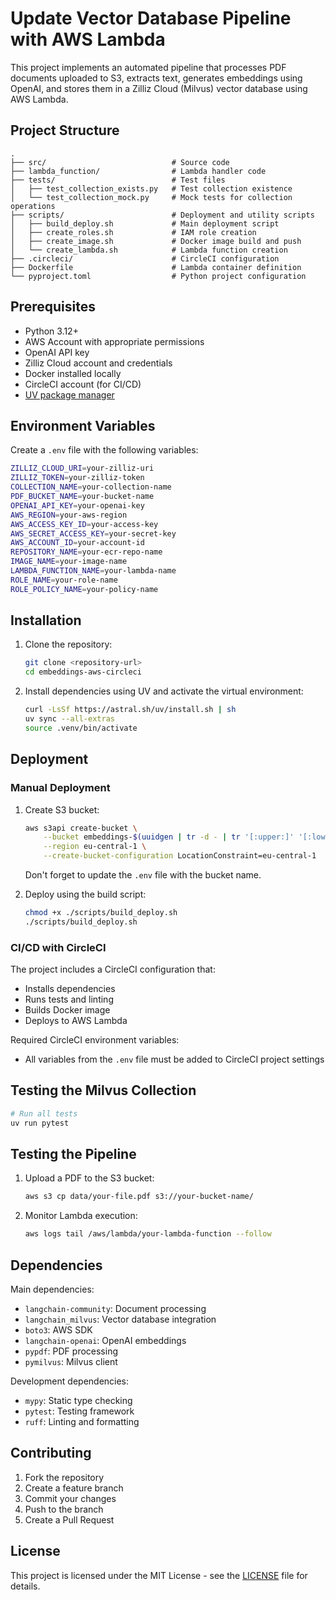 # Update Vector Database Pipeline with AWS Lambda

This project implements an automated pipeline that processes PDF documents uploaded to S3, extracts text, generates embeddings using OpenAI, and stores them in a Zilliz Cloud (Milvus) vector database using AWS Lambda.

## Project Structure

```.
.
├── src/                            # Source code
├── lambda_function/                # Lambda handler code
├── tests/                          # Test files
│   ├── test_collection_exists.py   # Test collection existence
│   └── test_collection_mock.py     # Mock tests for collection operations
├── scripts/                        # Deployment and utility scripts
│   ├── build_deploy.sh             # Main deployment script
│   ├── create_roles.sh             # IAM role creation
│   ├── create_image.sh             # Docker image build and push
│   └── create_lambda.sh            # Lambda function creation
├── .circleci/                      # CircleCI configuration
├── Dockerfile                      # Lambda container definition
└── pyproject.toml                  # Python project configuration
```


## Prerequisites

- Python 3.12+
- AWS Account with appropriate permissions
- OpenAI API key
- Zilliz Cloud account and credentials
- Docker installed locally
- CircleCI account (for CI/CD)
- [UV package manager](https://github.com/astral/uv)

## Environment Variables

Create a `.env` file with the following variables:

```bash
ZILLIZ_CLOUD_URI=your-zilliz-uri
ZILLIZ_TOKEN=your-zilliz-token
COLLECTION_NAME=your-collection-name
PDF_BUCKET_NAME=your-bucket-name
OPENAI_API_KEY=your-openai-key
AWS_REGION=your-aws-region
AWS_ACCESS_KEY_ID=your-access-key
AWS_SECRET_ACCESS_KEY=your-secret-key
AWS_ACCOUNT_ID=your-account-id
REPOSITORY_NAME=your-ecr-repo-name
IMAGE_NAME=your-image-name
LAMBDA_FUNCTION_NAME=your-lambda-name
ROLE_NAME=your-role-name
ROLE_POLICY_NAME=your-policy-name
```

## Installation

1. Clone the repository:

    ```bash
    git clone <repository-url>
    cd embeddings-aws-circleci
    ```

2. Install dependencies using UV and activate the virtual environment:

    ```bash
    curl -LsSf https://astral.sh/uv/install.sh | sh
    uv sync --all-extras
    source .venv/bin/activate
    ```

## Deployment

### Manual Deployment

1. Create S3 bucket:

    ```bash
    aws s3api create-bucket \
        --bucket embeddings-$(uuidgen | tr -d - | tr '[:upper:]' '[:lower:]' ) \
        --region eu-central-1 \
        --create-bucket-configuration LocationConstraint=eu-central-1
    ```

    Don't forget to update the `.env` file with the bucket name.

2. Deploy using the build script:

    ```bash
    chmod +x ./scripts/build_deploy.sh
    ./scripts/build_deploy.sh
    ```

### CI/CD with CircleCI

The project includes a CircleCI configuration that:

- Installs dependencies
- Runs tests and linting
- Builds Docker image
- Deploys to AWS Lambda

Required CircleCI environment variables:

- All variables from the `.env` file must be added to CircleCI project settings

## Testing the Milvus Collection

```bash
# Run all tests
uv run pytest
```

## Testing the Pipeline

1. Upload a PDF to the S3 bucket:

    ```bash
    aws s3 cp data/your-file.pdf s3://your-bucket-name/
    ```

2. Monitor Lambda execution:

    ```bash
    aws logs tail /aws/lambda/your-lambda-function --follow
    ```

## Dependencies

Main dependencies:

- `langchain-community`: Document processing
- `langchain_milvus`: Vector database integration
- `boto3`: AWS SDK
- `langchain-openai`: OpenAI embeddings
- `pypdf`: PDF processing
- `pymilvus`: Milvus client

Development dependencies:

- `mypy`: Static type checking
- `pytest`: Testing framework
- `ruff`: Linting and formatting

## Contributing

1. Fork the repository
2. Create a feature branch
3. Commit your changes
4. Push to the branch
5. Create a Pull Request

## License

This project is licensed under the MIT License - see the [LICENSE](LICENSE) file for details.